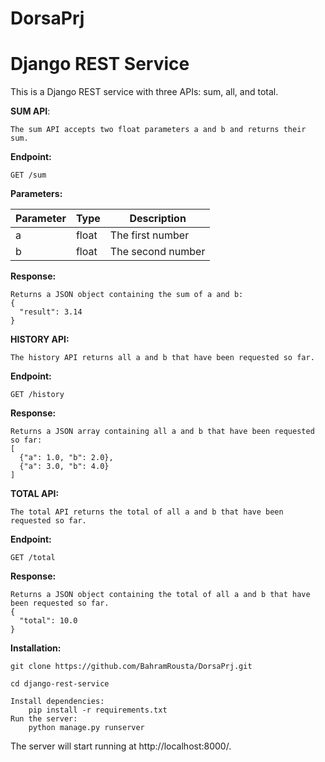 # DorsaPrj

# Django REST Service

This is a Django REST service with three APIs: sum, all, and total.

**SUM API**:

    The sum API accepts two float parameters a and b and returns their sum.

**Endpoint:**

    GET /sum

**Parameters:** 

| Parameter | Type | Description       |
|-----------|---------|-------------------|
| a  | float  | The first number  |
| b  | float  | The second number |



**Response:** 

    Returns a JSON object containing the sum of a and b:
    {
      "result": 3.14
    }

**HISTORY API:**

    The history API returns all a and b that have been requested so far.
**Endpoint:**

    GET /history
**Response:** 

    Returns a JSON array containing all a and b that have been requested so far:
    [
      {"a": 1.0, "b": 2.0},
      {"a": 3.0, "b": 4.0}
    ]

**TOTAL API:** 

    The total API returns the total of all a and b that have been requested so far.
**Endpoint:**

    GET /total
**Response:** 

    Returns a JSON object containing the total of all a and b that have been requested so far.
    {
      "total": 10.0
    }

**Installation:**

    git clone https://github.com/BahramRousta/DorsaPrj.git

    cd django-rest-service

    Install dependencies:
        pip install -r requirements.txt
    Run the server:
        python manage.py runserver

The server will start running at http://localhost:8000/.

